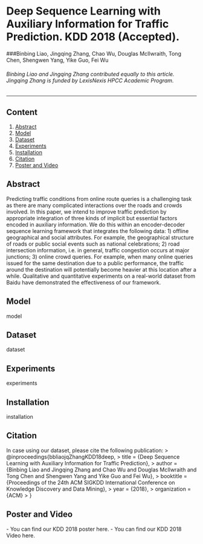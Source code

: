 # Deep Sequence Learning with Auxiliary Information for Traffic Prediction. KDD 2018 (Accepted).

###Binbing Liao, Jingqing Zhang, Chao Wu, Douglas McIlwraith, Tong Chen, Shengwen Yang, Yike Guo, Fei Wu

###### Binbing Liao and Jingqing Zhang contributed equally to this article. Jingqing Zhang is funded by LexisNexis HPCC Academic Program.
------------------------------------------------------------
## Content

1. [Abstract](#Abstract)
2. [Model](#Model)
3. [Dataset](#Dataset)
4. [Experiments](#Experiments)
5. [Installation](#Installation)
6. [Citation](#Citation)
7. [Poster and Video](#Poster)

<h2 id="Abstract">Abstract</h2>
Predicting traffic conditions from online route queries is a challenging task as there are many complicated interactions over the roads and crowds involved. In this paper, we intend to improve traffic prediction by appropriate integration of three kinds of implicit but essential factors encoded in auxiliary information. We do this within an encoder-decoder sequence learning framework that integrates the following data: 1) offline geographical and social attributes. For example, the geographical structure of roads or public social events such as national celebrations; 2) road intersection information, i.e. in general, traffic congestion occurs at major junctions; 3) online crowd queries. For example, when many online queries issued for the same destination due to a public performance, the traffic around the destination will potentially become heavier at this location after a while. Qualitative and quantitative experiments on a real-world dataset from Baidu have demonstrated the effectiveness of our framework.

<h2 id="Model">Model</h2>
model

<h2 id="Dataset">Dataset</h2>
dataset

<h2 id="Experiments">Experiments</h2>
experiments

<h2 id="Installation">Installation</h2>
installation

<h2 id="Citation">Citation</h2>
In case using our dataset, please cite the following publication:
> @inproceedings{bbliaojqZhangKDD18deep,  
>    title = {Deep Sequence Learning with Auxiliary Information for Traffic Prediction},  
>    author = {Binbing Liao and Jingqing Zhang and Chao Wu and Douglas McIlwraith and Tong Chen and Shengwen Yang and Yike Guo and Fei Wu},  
>    booktitle = {Proceedings of the 24th ACM SIGKDD International Conference on Knowledge Discovery and Data Mining},  
>    year = {2018},  
>    organization = {ACM}  
> }  


<h2 id="Poster">Poster and Video</h2>
- You can find our KDD 2018 poster here.
- You can find our KDD 2018 Video here.
